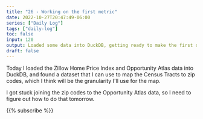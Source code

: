 ```yaml
---
title: "26 - Working on the first metric"
date: 2022-10-27T20:47:49-06:00
series: ["Daily Log"]
tags: ["daily-log"]
toc: false
input: 120
output: Loaded some data into DuckDB, getting ready to make the first overlay.
draft: false
---
```

Today I loaded the Zillow Home Price Index and Opportunity Atlas data into DuckDB, and found a dataset that I can use
to map the Census Tracts to zip codes, which I think will be the granularity I'll use for the map.

I got stuck joining the zip codes to the Opportunity Atlas data, so I need to figure out how to do that tomorrow.

{{% subscribe %}}
